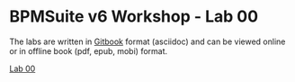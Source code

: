 # BPMSuite v6 Workshop - Lab 00


The labs are written in [Gitbook](https://www.gitbook.com) format (asciidoc) and can be viewed online or in offline book (pdf, epub, mobi) format. 

[Lab 00](https://www.gitbook.com/book/hucmaggie/bpmsv6-workshop-lab00/details)